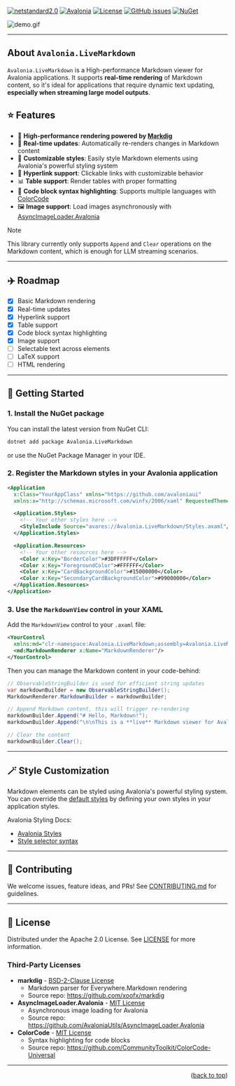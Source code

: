 <a id="readme-top"></a>

[![netstandard2.0](https://img.shields.io/badge/netstandard-2.0-blue.svg)](https://docs.microsoft.com/en-us/dotnet/standard/net-standard)
[![Avalonia](https://img.shields.io/badge/Avalonia-11-blue.svg)](https://avaloniaui.net/)
[![License](https://img.shields.io/badge/License-Apache%202.0-blue.svg)](LICENSE)
[![GitHub issues](https://img.shields.io/github/issues/DearVa/Avalonia.LiveMarkdown.svg)](https://github.com/DearVa/Avalonia.LiveMarkdown/issues)
[![NuGet](https://img.shields.io/nuget/v/Avalonia.LiveMarkdown.svg)](https://www.nuget.org/packages/Avalonia.LiveMarkdown/)

![demo.gif](https://raw.githubusercontent.com/DearVa/Avalonia.LiveMarkdown/main/img/demo.gif)

---

## About `Avalonia.LiveMarkdown`

`Avalonia.LiveMarkdown` is a High-performance Markdown viewer for Avalonia applications.
It supports **real-time rendering** of Markdown content, so it's ideal for applications that require dynamic text updating, **especially when streaming large model outputs**.

## ⭐ Features

- 🚀 **High-performance rendering powered by [Markdig](https://github.com/xoofo/markdig)**
- 🔄 **Real-time updates**: Automatically re-renders changes in Markdown content
- 🎨 **Customizable styles**: Easily style Markdown elements using Avalonia's powerful styling system
- 🔗 **Hyperlink support**: Clickable links with customizable behavior
- 📊 **Table support**: Render tables with proper formatting
- 📜 **Code block syntax highlighting**: Supports multiple languages with [ColorCode](https://github.com/CommunityToolkit/ColorCode-Universal)
- 🖼️ **Image support**: Load images asynchronously with [AsyncImageLoader.Avalonia](https://github.com/AvaloniaUtils/AsyncImageLoader.Avalonia)

> [!NOTE]
> This library currently only supports `Append` and `Clear` operations on the Markdown content, which is enough for LLM streaming scenarios.

---

## ✈️ Roadmap

- [x] Basic Markdown rendering
- [x] Real-time updates
- [x] Hyperlink support
- [x] Table support
- [x] Code block syntax highlighting
- [x] Image support
- [ ] Selectable text across elements
- [ ] LaTeX support
- [ ] HTML rendering

---

## 🚀 Getting Started

### 1. Install the NuGet package

You can install the latest version from NuGet CLI:

```bash
dotnet add package Avalonia.LiveMarkdown
```

or use the NuGet Package Manager in your IDE.

### 2. Register the Markdown styles in your Avalonia application

```xml
<Application
  x:Class="YourAppClass" xmlns="https://github.com/avaloniaui"
  xmlns:x="http://schemas.microsoft.com/winfx/2006/xaml" RequestedThemeVariant="Default">

  <Application.Styles>
    <!-- Your other styles here -->
    <StyleInclude Source="avares://Avalonia.LiveMarkdown/Styles.axaml"/>
  </Application.Styles>

  <Application.Resources>
    <!-- Your other resources here -->
    <Color x:Key="BorderColor">#3DFFFFFF</Color>
    <Color x:Key="ForegroundColor">#FFFFFF</Color>
    <Color x:Key="CardBackgroundColor">#15000000</Color>
    <Color x:Key="SecondaryCardBackgroundColor">#99000000</Color>
  </Application.Resources>
</Application>
```

### 3. Use the `MarkdownView` control in your XAML

Add the `MarkdownView` control to your `.axaml` file:
```xml
<YourControl
  xmlns:md="clr-namespace:Avalonia.LiveMarkdown;assembly=Avalonia.LiveMarkdown">
  <md:MarkdownRenderer x:Name="MarkdownRenderer"/>
</YourControl>
```

Then you can manage the Markdown content in your code-behind:

```csharp
// ObservableStringBuilder is used for efficient string updates
var markdownBuilder = new ObservableStringBuilder();
MarkdownRenderer.MarkdownBuilder = markdownBuilder;

// Append Markdown content, this will trigger re-rendering
markdownBuilder.Append("# Hello, Markdown!");
markdownBuilder.Append("\n\nThis is a **live** Markdown viewer for Avalonia applications.");

// Clear the content
markdownBuilder.Clear();
```

---

## 🪄 Style Customization

Markdown elements can be styled using Avalonia's powerful styling system. You can override the [default styles](https://github.com/DearVa/Avalonia.LiveMarkdown/blob/main/src/Avalonia.LiveMarkdown/Styles.axaml) by defining your own styles in your application styles.

Avalonia Styling Docs: 
- [Avalonia Styles](https://docs.avaloniaui.net/docs/styling)
- [Style selector syntax](https://docs.avaloniaui.net/docs/reference/styles/style-selector-syntax)

---

## 🤝 Contributing

We welcome issues, feature ideas, and PRs! See [CONTRIBUTING.md](CONTRIBUTING.md) for guidelines.

---

## 📄 License

Distributed under the Apache 2.0 License. See [LICENSE](LICENSE) for more information.

### Third-Party Licenses

- **markdig** - [BSD-2-Clause License](https://github.com/xoofx/markdig/blob/master/license.txt)
    - Markdown parser for Everywhere.Markdown rendering
    - Source repo: https://github.com/xoofx/markdig
- **AsyncImageLoader.Avalonia** - [MIT License](https://github.com/AvaloniaUtils/AsyncImageLoader.Avalonia/blob/master/LICENSE)
    - Asynchronous image loading for Avalonia
    - Source repo: https://github.com/AvaloniaUtils/AsyncImageLoader.Avalonia
- **ColorCode** - [MIT License](https://github.com/CommunityToolkit/ColorCode-Universal/blob/main/license.md)
    - Syntax highlighting for code blocks
    - Source repo: https://github.com/CommunityToolkit/ColorCode-Universal

---

<p align="right">(<a href="#readme-top">back to top</a>)</p>
